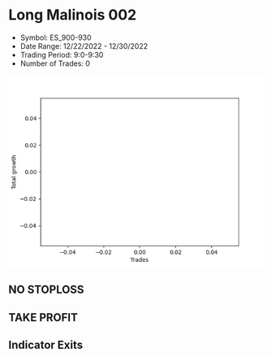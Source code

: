 # Long Malinois 002 
- Symbol: ES_900-930
- Date Range: 12/22/2022 - 12/30/2022
- Trading Period: 9:0-9:30
- Number of Trades: 0

![Plot](LongMalinois002ES_900-930.png)
## NO STOPLOSS














## TAKE PROFIT











## Indicator Exits

